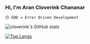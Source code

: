 ### Hi, I'm Aran Cloverink Chananar 
`🙃 EDD = Error Driven Development`

![cloverink's GitHub stats](https://github-readme-stats.vercel.app/api?username=cloverink&show_icons=true&theme=codeSTACKr)

[![Top Langs](https://github-readme-stats.vercel.app/api/top-langs/?username=cloverink&layout=compact)](https://github.com/cloverink)
